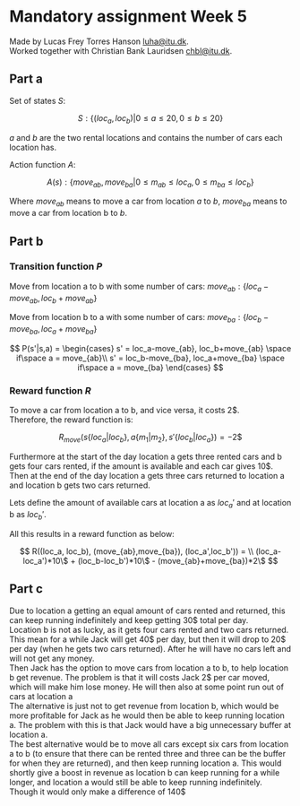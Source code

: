 # Mandatory assignment Week 5

Made by Lucas Frey Torres Hanson [luha@itu.dk](mailto:luha@itu.dk).\
Worked together with Christian Bank Lauridsen [chbl@itu.dk](mailto:chbl@itu.dk).

## Part a

Set of states $S$:

$$
S: \{(loc_a,loc_b) | 0 ≤ a ≤ 20, 0 ≤ b ≤ 20\}
$$

$a$ and $b$ are the two rental locations and contains the number of cars each location has.

Action function $A$:

$$
A(s): \{move_{ab}, move_{ba} | 0 ≤ m_{ab} ≤ loc_a, 0 ≤ m_{ba} ≤ loc_b\}
$$

Where $move_{ab}$ means to move a car from location $a$ to $b$, $move_{ba}$ means to move a car from location b to $b$.

## Part b

<!-- had a diagram which is the rent-luha.md -->

### Transition function $P$

Move from location a to b with some number of cars: $move_{ab}: \{loc_a-move_{ab}, loc_b+move_{ab}\}$

Move from location b to a with some number of cars: $move_{ba}: \{loc_b-move_{ba}, loc_a+move_{ba}\}$

$$
P(s'|s,a) = \begin{cases} 
  s' = loc_a-move_{ab}, loc_b+move_{ab} \space if\space a = move_{ab}\\
  s' = loc_b-move_{ba}, loc_a+move_{ba} \space if\space a = move_{ba}
\end{cases}
$$

### Reward function $R$

To move a car from location a to b, and vice versa, it costs 2$.\
Therefore, the reward function is:

$$
R_{move}(s\{loc_a|loc_b\},a\{m_1|m_2\},s'\{loc_b|loc_a\}) = -2\$
$$

Furthermore at the start of the day location a gets three rented cars and b gets four cars rented, if the amount is available and each car gives 10$.\
Then at the end of the day location a gets three cars returned to location a and location b gets two cars returned.

Lets define the amount of available cars at location a as $loc_a'$ and at location b as $loc_b'$.

All this results in a reward function as below:

$$
R((loc_a, loc_b), (move_{ab},move_{ba}), (loc_a',loc_b')) = \\
(loc_a-loc_a')*10\$ + (loc_b-loc_b')*10\$ - (move_{ab}+move_{ba})*2\$
$$

## Part c

Due to location a getting an equal amount of cars rented and returned, this can keep running indefinitely and keep getting 30$ total per day.\
Location b is not as lucky, as it gets four cars rented and two cars returned.
This mean for a while Jack will get 40$ per day, but then it will drop to 20$ per day (when he gets two cars returned).
After he will have no cars left and will not get any money.\
Then Jack has the option to move cars from location a to b, to help location b get revenue.
The problem is that it will costs Jack 2$ per car moved, which will make him lose money.
He will then also at some point run out of cars at location a\
The alternative is just not to get revenue from location b, which would be more profitable for Jack as he would then be able to keep running location a.
The problem with this is that Jack would have a big unnecessary buffer at location a.\
The best alternative would be to move all cars except six cars from location a to b (to ensure that there can be rented three and three can be the buffer for when they are returned), and then keep running location a.
This would shortly give a boost in revenue as location b can keep running for a while longer, and location a would still be able to keep running indefinitely.
Though it would only make a difference of 140$
